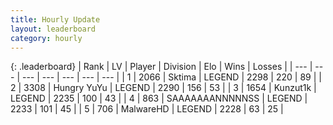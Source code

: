 ```yaml
---
title: Hourly Update
layout: leaderboard
category: hourly
---
```


{: .leaderboard}
| Rank | LV | Player | Division | Elo | Wins | Losses |
| --- | --- | --- | --- | --- | --- | --- |
| <span data-change="0">1</span> | 2066 | <span title="ID: 353063">Sktima</span> | LEGEND | <span data-change="0">2298</span> | <span data-change="0">220</span> | <span data-change="0">89</span> |
| <span data-change="0">2</span> | 3308 | <span title="ID: 164871">Hungry YuYu</span> | LEGEND | <span data-change="0">2290</span> | <span data-change="0">156</span> | <span data-change="0">53</span> |
| <span data-change="4">3</span> | 1654 | <span title="ID: 392407">Kunzut1k</span> | LEGEND | <span data-change="18">2235</span> | <span data-change="3">100</span> | <span data-change="0">43</span> |
| <span data-change="-1">4</span> | 863 | <span title="ID: 174294">SAAAAAAANNNNNSS</span> | LEGEND | <span data-change="0">2233</span> | <span data-change="0">101</span> | <span data-change="0">45</span> |
| <span data-change="-1">5</span> | 706 | <span title="ID: 261794">MalwareHD</span> | LEGEND | <span data-change="0">2228</span> | <span data-change="0">63</span> | <span data-change="0">25</span> |
